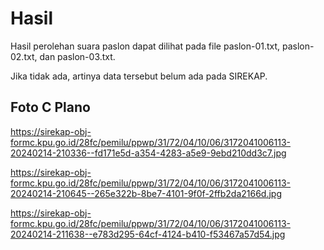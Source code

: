 # Hasil

Hasil perolehan suara paslon dapat dilihat pada file paslon-01.txt, paslon-02.txt, dan paslon-03.txt.

Jika tidak ada, artinya data tersebut belum ada pada SIREKAP.

## Foto C Plano

https://sirekap-obj-formc.kpu.go.id/28fc/pemilu/ppwp/31/72/04/10/06/3172041006113-20240214-210336--fd171e5d-a354-4283-a5e9-9ebd210dd3c7.jpg

https://sirekap-obj-formc.kpu.go.id/28fc/pemilu/ppwp/31/72/04/10/06/3172041006113-20240214-210645--265e322b-8be7-4101-9f0f-2ffb2da2166d.jpg

https://sirekap-obj-formc.kpu.go.id/28fc/pemilu/ppwp/31/72/04/10/06/3172041006113-20240214-211638--e783d295-64cf-4124-b410-f53467a57d54.jpg
